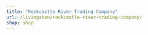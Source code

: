 ```yaml
---
title: "Rockcastle River Trading Company"
url: /livingston/rockcastle-river-trading-company/
shop: shop
---
```

